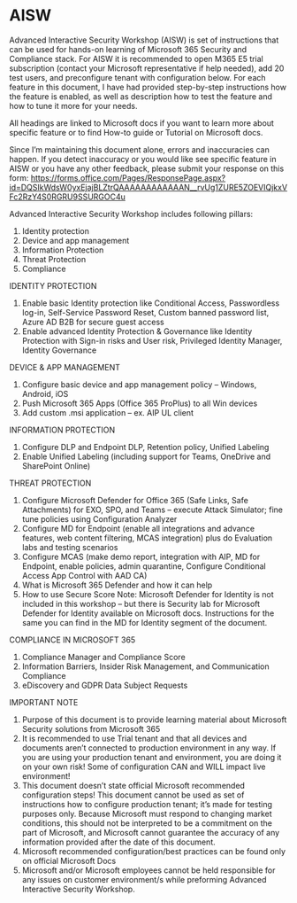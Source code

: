 # AISW
Advanced Interactive Security Workshop (AISW) is set of instructions that can be used for hands-on learning of Microsoft 365 Security and Compliance stack. For AISW it is recommended to open M365 E5 trial subscription (contact your Microsoft representative if help needed), add 20 test users, and preconfigure tenant with configuration below. For each feature in this document, I have had provided step-by-step instructions how the feature is enabled, as well as description how to test the feature and how to tune it more for your needs.

All headings are linked to Microsoft docs if you want to learn more about specific feature or to find How-to guide or Tutorial on Microsoft docs.

Since I’m maintaining this document alone, errors and inaccuracies can happen. If you detect inaccuracy or you would like see specific feature in AISW or you have any other feedback, please submit your response on this form:
https://forms.office.com/Pages/ResponsePage.aspx?id=DQSIkWdsW0yxEjajBLZtrQAAAAAAAAAAAAN__rvUg1ZURE5ZOEVIQjkxVFc2RzY4S0RGRU9SSURGOC4u 

Advanced Interactive Security Workshop includes following pillars:
1.	Identity protection
2.	Device and app management
3.	Information Protection
4.	Threat Protection
5.	Compliance

IDENTITY PROTECTION
1.	Enable basic Identity protection like Conditional Access, Passwordless log-in, Self-Service Password Reset, Custom banned password list, Azure AD B2B for secure guest access
2.	Enable advanced Identity Protection & Governance like Identity Protection with Sign-in risks and User risk, Privileged Identity Manager, Identity Governance

DEVICE & APP MANAGEMENT
1.	Configure basic device and app management policy – Windows, Android, iOS
2.	Push Microsoft 365 Apps (Office 365 ProPlus) to all Win devices
3.	Add custom .msi application – ex. AIP UL client

INFORMATION PROTECTION
1.	Configure DLP and Endpoint DLP, Retention policy, Unified Labeling 
2.	Enable Unified Labeling (including support for Teams, OneDrive and SharePoint Online)

THREAT PROTECTION
1.	Configure Microsoft Defender for Office 365 (Safe Links, Safe Attachments) for EXO, SPO, and Teams – execute Attack Simulator; fine tune policies using Configuration Analyzer
2.	Configure MD for Endpoint (enable all integrations and advance features, web content filtering, MCAS integration) plus do Evaluation labs and testing scenarios
3.	Configure MCAS (make demo report, integration with AIP, MD for Endpoint, enable policies, admin quarantine, Configure Conditional Access App Control with AAD CA)
4.	What is Microsoft 365 Defender and how it can help
5.	How to use Secure Score
Note: Microsoft Defender for Identity is not included in this workshop – but there is Security lab for Microsoft Defender for Identity available on Microsoft docs. Instructions for the same you can find in the MD for Identity segment of the document.

COMPLIANCE IN MICROSOFT 365
1.	Compliance Manager and Compliance Score
2.	Information Barriers, Insider Risk Management, and Communication Compliance
3.	eDiscovery and GDPR Data Subject Requests


IMPORTANT NOTE
1.	Purpose of this document is to provide learning material about Microsoft Security solutions from Microsoft 365
2.	It is recommended to use Trial tenant and that all devices and documents aren’t connected to production environment in any way. If you are using your production tenant and environment, you are doing it on your own risk! Some of configuration CAN and WILL impact live environment!
3.	This document doesn’t state official Microsoft recommended configuration steps! This document cannot be used as set of instructions how to configure production tenant; it’s made for testing purposes only. Because Microsoft must respond to changing market conditions, this should not be interpreted to be a commitment on the part of Microsoft, and Microsoft cannot guarantee the accuracy of any information provided after the date of this document.
4.	Microsoft recommended configuration/best practices can be found only on official Microsoft Docs
5.	Microsoft and/or Microsoft employees cannot be held responsible for any issues on customer environment/s while preforming Advanced Interactive Security Workshop.
